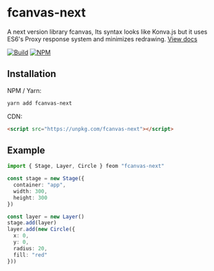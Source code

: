 # fcanvas-next

A next version library fcanvas, Its syntax looks like Konva.js but it uses ES6's Proxy response system and minimizes redrawing.
[View docs](https://tachibana-shin.github.io/fcanvas-next)

[![Build](https://github.com/tachibana-shin/fcanvas-next/actions/workflows/docs.yml/badge.svg)](https://github.com/tachibana-shin/fcanvas-next/actions/workflows/docs.yml)
[![NPM](https://badge.fury.io/js/fcanvas-next.svg)](http://badge.fury.io/js/fcanvas-next)

## Installation

NPM / Yarn:

```bash
yarn add fcanvas-next
```

CDN:

```html
<script src="https://unpkg.com/fcanvas-next"></script>
```

## Example

```ts
import { Stage, Layer, Circle } feom "fcanvas-next"

const stage = new Stage({
  container: "app",
  width: 300,
  height: 300
})

const layer = new Layer()
stage.add(layer)
layer.add(new Circle({
  x: 0,
  y: 0,
  radius: 20,
  fill: "red"
}))
```
